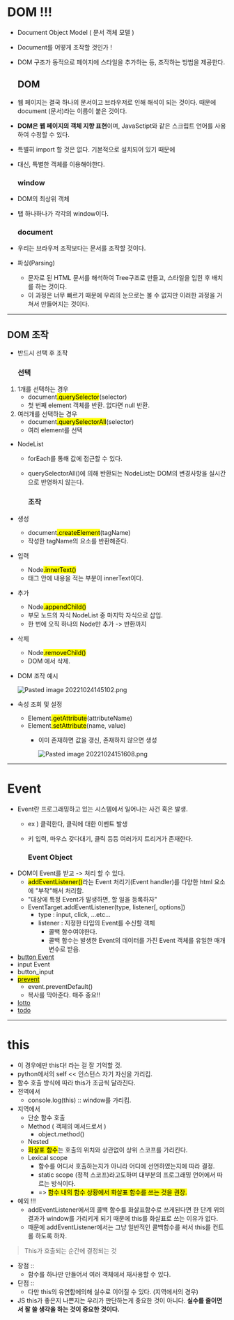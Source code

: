 # DOM !!!

- Document Object Model ( 문서 객체 모델 )
- Document를 어떻게 조작할 것인가 !
- DOM 구조가 동적으로 페이지에 스타일을 추가하는 등, 조작하는 방법을 제공한다.
  
  ## DOM
- 웹 페이지는 결국 하나의 문서이고 브라우저로 인해 해석이 되는 것이다. 때문에 document (문서)라는 이름이 붙은 것이다.
- **DOM은 웹 페이지의 객체 지향 표현**이며, JavaSctipt와 같은 스크립트 언어를 사용하여 수정할 수 있다.
- 특별히 import 할 것은 없다. 기본적으로 설치되어 있기 때문에
- 대신, 특별한 객체를 이용해야한다.
  
  ### window
- DOM의 최상위 객체
- 탭 하나하나가 각각의 window이다.
  
  ### document
- 우리는 브라우저 조작보다는 문서를 조작할 것이다.
- 파싱(Parsing)
  - 문자로 된 HTML 문서를 해석하여 Tree구조로 만들고, 스타일을 입힌 후 배치를 하는 것이다.
  - 이 과정은 너무 빠르기 때문에 우리의 눈으로는 볼 수 없지만 이러한 과정을 거쳐서 만들어지는 것이다.

----

## DOM 조작

- 반드시 선택 후 조작
  
  ### 선택
1. 1개를 선택하는 경우
   - document<mark>.querySelector</mark>(selector)
   - 첫 번째 element 객체를 반환. 없다면 null 반환.
2. 여러개를 선택하는 경우
   - document<mark>.querySelectorAll</mark>(selector)
   - 여러 element를 선택
- NodeList
  - forEach를 통해 값에 접근할 수 있다.
  - querySelectorAll()에 의해 반환되는 NodeList는 DOM의 변경사항을 실시간으로 반영하지 않는다.
    
    ### 조작
- 생성
  - document<mark>.createElement</mark>(tagName)
  - 작성한 tagName의 요소를 반환해준다.
- 입력
  - Node<mark>.innerText()</mark>
  - 태그 안에 내용을 적는 부분이 innerText이다.
- 추가
  - Node<mark>.appendChild()</mark>
  - 부모 노드의 자식 NodeList 중 마지막 자식으로 삽입.
  - 한 번에 오직 하나의 Node만 추가 -> 반환까지
- 삭제
  - Node<mark>.removeChild()</mark>
  - DOM 에서 삭제.
- DOM 조작 예시
  
  ![Pasted image 20221024145102.png](C:\Users\saffy\ssafy8\TIL\JavaScript\첨부이미지\Pasted%20image%2020221024145102.png)
  
  
  

- 속성 조회 및 설정
  - Element<mark>.getAttribute</mark>(attributeName)
  - Element<mark>.setAttribute</mark>(name, value)
    - 이미 존재하면 값을 갱신, 존재하지 않으면 생성
      
      ![Pasted image 20221024151608.png](C:\Users\saffy\ssafy8\TIL\JavaScript\첨부이미지\Pasted%20image%2020221024151608.png)

******

# Event

- Event란 프로그래밍하고 있는 시스템에서 일어나는 사건 혹은 발생.
  - ex ) 클릭한다, 클릭에 대한 이벤트 발생
  - 키 입력, 마우스 갖다대기, 클릭 등등 여러가지 트리거가 존재한다.
    
    ### Event Object
- DOM이 Event를 받고 -> 처리 할 수 있다.
  - <mark>addEventListener()</mark>라는 Event 처리기(Event handler)를 다양한 html 요소에 "부착"해서 처리함.
  - "대상에 특정 Event가 발생하면, 할 일을 등록하자"
  - EventTarget.addEventListener(type, listener\[, options])
    - type : input, click, ...etc...
    - listener : 지정한 타입의 Event를 수신할 객체
      - 콜백 함수여야한다.
      - 콜백 합수는 발생한 Event의 데이터를 가진 Event 객체를 유일한 매개변수로 받음.
- [button Event](./js/03_js/event/01_button.html)
- input Event
- button_input
- [<mark>prevent</mark>](./js/03_js/event/04_prevent.html)
  - event.preventDefault()
  - 복사를 막아준다. 매주 중요!!
- [lotto](./js/03_js/event/05_lotto.html)
- [todo](./js/03_js/event/06_todo.html)

******

# this

- 이 경우에만 this다! 라는 걸 잘 기억할 것.
- python에서의 self << 인스턴스 자기 자신을 가리킴.
- 함수 호출 방식에 따라 this가 조금씩 달라진다.
- 전역에서
  - console.log(this) :: window를 가리킴.
- 지역에서
  - 단순 함수 호출
  - Method ( 객체의 메서드로서 )
    - object.method()
  - Nested
  - <mark>화살표 함수</mark>는 호출의 위치와 상관없이 상위 스코프를 가리킨다.
  - Lexical scope
    - 함수를 어디서 호출하는지가 아니라 어디에 선언하였는지에 따라 결정.
    - static scope (정적 스코프)라고도하며 대부분의 프로그래밍 언어에서 따르는 방식이다.
    - => <mark>함수 내의 함수 상황에서 화살표 함수를 쓰는 것을 권장.</mark>
- 예외 !!! 
  - addEventListener에서의 콜백 함수를 화살표함수로 쓰게된다면 한 단계 위의 결과가 window를 가리키게 되기 때문에 this를 화살표로 쓰는 이유가 없다.
  - 때문에 addEventListener에서는 그냥 일반적인 콜백함수를 써서 this를 컨트롤 하도록 하자.

> This가 호출되는 순간에 결정되는 것

- 장점 ::
  - 함수를 하나만 만들어서 여러 객체에서 재사용할 수 있다.
- 단점 ::
  - 다만 this의 유연함에의해 실수로 이어질 수 있다. (지역에서의 경우)
- JS this가 좋은지 나쁜지는 우리가 판단하는게 중요한 것이 아니다. **실수를 줄이면서 잘 쓸 생각을 하는 것이 중요한 것이다.**
